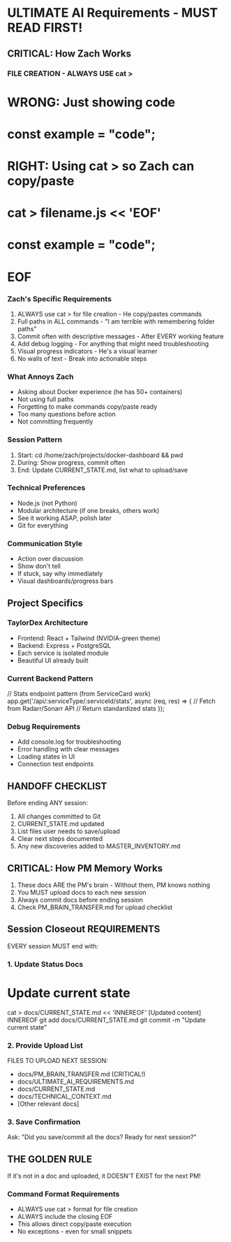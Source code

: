 # ULTIMATE AI Requirements - MUST READ FIRST!

## CRITICAL: How Zach Works

### FILE CREATION - ALWAYS USE cat >
# WRONG: Just showing code
# const example = "code";

# RIGHT: Using cat > so Zach can copy/paste
# cat > filename.js << 'EOF'
# const example = "code";
# EOF

### Zach's Specific Requirements
1. ALWAYS use cat > for file creation - He copy/pastes commands
2. Full paths in ALL commands - "I am terrible with remembering folder paths"
3. Commit often with descriptive messages - After EVERY working feature
4. Add debug logging - For anything that might need troubleshooting
5. Visual progress indicators - He's a visual learner
6. No walls of text - Break into actionable steps

### What Annoys Zach
- Asking about Docker experience (he has 50+ containers)
- Not using full paths
- Forgetting to make commands copy/paste ready
- Too many questions before action
- Not committing frequently

### Session Pattern
1. Start: cd /home/zach/projects/docker-dashboard && pwd
2. During: Show progress, commit often
3. End: Update CURRENT_STATE.md, list what to upload/save

### Technical Preferences
- Node.js (not Python)
- Modular architecture (if one breaks, others work)
- See it working ASAP, polish later
- Git for everything

### Communication Style
- Action over discussion
- Show don't tell
- If stuck, say why immediately
- Visual dashboards/progress bars

## Project Specifics

### TaylorDex Architecture
- Frontend: React + Tailwind (NVIDIA-green theme)
- Backend: Express + PostgreSQL
- Each service is isolated module
- Beautiful UI already built

### Current Backend Pattern
// Stats endpoint pattern (from ServiceCard work)
app.get('/api/:serviceType/:serviceId/stats', async (req, res) => {
  // Fetch from Radarr/Sonarr API
  // Return standardized stats
});

### Debug Requirements
- Add console.log for troubleshooting
- Error handling with clear messages
- Loading states in UI
- Connection test endpoints

## HANDOFF CHECKLIST
Before ending ANY session:
1. All changes committed to Git
2. CURRENT_STATE.md updated
3. List files user needs to save/upload
4. Clear next steps documented
5. Any new discoveries added to MASTER_INVENTORY.md

## CRITICAL: How PM Memory Works
1. These docs ARE the PM's brain - Without them, PM knows nothing
2. You MUST upload docs to each new session
3. Always commit docs before ending session
4. Check PM_BRAIN_TRANSFER.md for upload checklist

## Session Closeout REQUIREMENTS
EVERY session MUST end with:

### 1. Update Status Docs
# Update current state
cat > docs/CURRENT_STATE.md << 'INNEREOF'
[Updated content]
INNEREOF
git add docs/CURRENT_STATE.md
git commit -m "Update current state"

### 2. Provide Upload List
FILES TO UPLOAD NEXT SESSION:
- docs/PM_BRAIN_TRANSFER.md (CRITICAL!)
- docs/ULTIMATE_AI_REQUIREMENTS.md
- docs/CURRENT_STATE.md
- docs/TECHNICAL_CONTEXT.md
- [Other relevant docs]

### 3. Save Confirmation
Ask: "Did you save/commit all the docs? Ready for next session?"

## THE GOLDEN RULE
If it's not in a doc and uploaded, it DOESN'T EXIST for the next PM!

### Command Format Requirements
- ALWAYS use cat > format for file creation
- ALWAYS include the closing EOF
- This allows direct copy/paste execution
- No exceptions - even for small snippets
